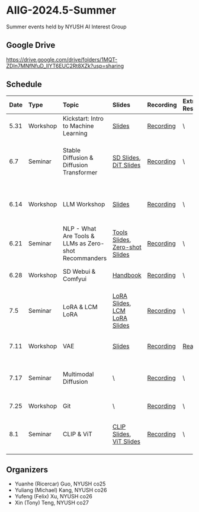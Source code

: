 # AIIG-2024.5-Summer
Summer events held by NYUSH AI Interest Group

## Google Drive
https://drive.google.com/drive/folders/1MQT-ZDIn7MNfNfuD_IIYT6EUC2Rt8XZk?usp=sharing

## Schedule
|Date|Type|Topic|Slides|Recording|Extra Resources|Speakers|
|:--|:--|:--|:--|:--|:--|:--|
|5.31|Workshop|Kickstart: Intro to Machine Learning|[Slides](https://drive.google.com/drive/folders/1MQT-ZDIn7MNfNfuD_IIYT6EUC2Rt8XZk?usp=sharing)| [Recording](https://www.youtube.com/watch?v=OkSow8ejX7E&t=353s) | \ |Zifan (Eric) Zhao|
|6.7|Seminar|Stable Diffusion & Diffusion Transformer|[SD Slides](https://docs.google.com/presentation/d/1M7XzWBgWMIO8endgtgEFB_rM-HR2CZMA9u6X61QaIqc/edit?usp=sharing), [DiT Slides](https://docs.google.com/presentation/d/1X3ga0n7ZaT34ue1L7-pQ7S226mvpr1n76KLwlZsRjnY/edit?usp=share_link)|[Recording](https://drive.google.com/file/d/1FoY_p_WEHMmI6lt06lnkrSrGZy8dOOPv/view?usp=sharing)| \ |Yuanhe (Ricercar) Guo, Yuliang (Michael) Kang|
|6.14|Workshop|LLM Workshop|[Slides](https://docs.google.com/presentation/d/1fhUVI-1PhZlqijIeIi6QNtE0dOd71lI6cN7inAn5nMo/edit?usp=sharing)|[Recording](https://drive.google.com/file/d/1DxPXw7oryM1xd9uQc2dvpTv7MghF9l-N/view?usp=sharing)| \ |Yufeng (Felix) Xu, Xin (Tony) Teng|
|6.21|Seminar|NLP - What Are Tools & LLMs as Zero-shot Recommanders|[Tools Slides](https://docs.google.com/presentation/d/1j2uvwyWRQ30NyDfb1H8DxRa8Hxpm49_95uAYlKZ7li8/edit?usp=sharing), [Zero-shot Slides](https://docs.google.com/presentation/d/1iDwTovDghrWTZtQYjn4gPx-z_I9xEpyKyJX-yynI00Q/edit?usp=sharing)|[Recording](https://drive.google.com/file/d/1CUsc4qOLcrOyvUCgKBHngD7QEygTUKW3/view?usp=sharing)| \ |Yufeng (Felix) Xu, Xin (Tony) Teng|
|6.28|Workshop|SD Webui & Comfyui|[Handbook](https://docs.google.com/document/d/1uvm88yKellspXS8J9VdbIaeRzNS7Jr7oKEDIQr8ytkw/edit?usp=sharing)|[Recording](https://drive.google.com/file/d/10vA6lvUpipMtfPxro3czOhnKjmDCqoF1/view?usp=sharing)| \ |Yuanhe (Ricercar) Guo|
|7.5|Seminar|LoRA & LCM LoRA|[LoRA Slides](https://docs.google.com/presentation/d/1hXAyZ_pX98oWRtxu3TehU1ticrzwM15Ydd4ydJCGvQg/edit?usp=share_link), [LCM LoRA Slides](https://docs.google.com/presentation/d/1zTZKnh3UbEmIQ3Uc9cG-6V52-g1nm_3csLZ61RpYewc/edit?usp=sharing)|[Recording](https://drive.google.com/file/d/1fLXnO_f5meGwKHyGnVxeXq8esF36WsC6/view?usp=sharing)| \ |Kaiyue (Kevin) Feng, Linxi (Cissy) Xie|
|7.11|Workshop|VAE|[Slides](https://docs.google.com/presentation/d/1xILMCjGwKc_IY-kIRzj313rDVNHeLkAA-JKlvXqmIOs/edit?usp=sharing)|[Recording](https://drive.google.com/file/d/1PNyM4SFAiObZ4ib3hMTwK2SM37Puex2L/view?usp=sharing)|[Readings](https://docs.google.com/document/d/19grpsqkAMGEho2l6ytr143CRbeVXhkRNFaehPW2JiXQ/edit?usp=sharing)|Yuliang (Michael) Kang|
|7.17|Seminar|Multimodal Diffusion| \ |[Recording](https://drive.google.com/file/d/1EZCqOzNyQf32oS-i6YxNGEYkDaADuRUW/view?usp=sharing)| \ |Anyuan (Andy) Li, Hongjia (Alex) Huang|
7.25|Workshop|Git| \ |[Recording](https://drive.google.com/file/d/1-SBlDzUNvHgsTOniGY-Yg7mXIVCvEFzd/view?usp=sharing)| \ |Utku Ege Tuluk|
|8.1|Seminar|CLIP & ViT|[CLIP Slides](https://docs.google.com/presentation/d/1YxomJLaOFZtymvdVRZbSGGezdlnX1Bih9TREzfv-4OQ/edit?usp=sharing), [ViT Slides](https://docs.google.com/presentation/d/14gnw-fR-Du7WncrDFj8fdxigJpNNxosC3C6XqKWf7Sc/edit?usp=sharing)|[Recording](https://drive.google.com/file/d/1hi2IHHLSAotolc607WeNfHHpuJn6XFJU/view?usp=share_link)| \ |Yuliang (Michael) Kang, Yufeng (Felix) Xu|

## Organizers
- Yuanhe (Ricercar) Guo, NYUSH co25
- Yuliang (Michael) Kang, NYUSH co26
- Yufeng (Felix) Xu, NYUSH co26
- Xin (Tony) Teng, NYUSH co27

